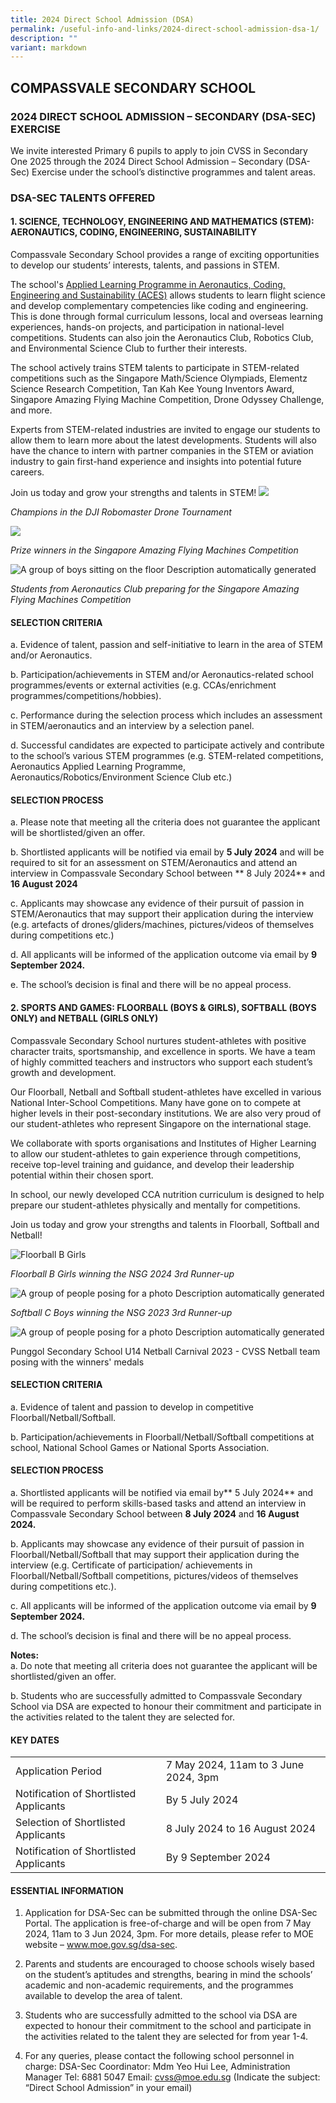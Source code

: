 ```yaml
---
title: 2024 Direct School Admission (DSA)
permalink: /useful-info-and-links/2024-direct-school-admission-dsa-1/
description: ""
variant: markdown
---
```

## COMPASSVALE SECONDARY SCHOOL 

### 2024 DIRECT SCHOOL ADMISSION – SECONDARY (DSA-SEC) EXERCISE


We invite interested Primary 6 pupils to apply to join CVSS in Secondary One 2025 through the 2024 Direct School Admission – Secondary (DSA-Sec) Exercise under the school’s distinctive programmes and talent areas.

<h3>DSA-SEC TALENTS OFFERED</h3>

  

<h4>1.  SCIENCE, TECHNOLOGY, ENGINEERING AND MATHEMATICS (STEM): AERONAUTICS, CODING, ENGINEERING, SUSTAINABILITY</h4>
    

Compassvale Secondary School provides a range of exciting opportunities to develop our students’ interests, talents, and passions in STEM.&nbsp;


The school's [Applied Learning Programme in Aeronautics, Coding, Engineering and Sustainability (ACES)](https://www.compassvalesec.moe.edu.sg/our-programmes/distinctive-programmes/aeronautics-applied-learning-programme-alp/) allows students to learn flight science and develop complementary competencies like coding and engineering. This is done through formal curriculum lessons, local and overseas learning experiences, hands-on projects, and participation in national-level competitions. Students can also join the Aeronautics Club, Robotics Club, and Environmental Science Club to further their interests.&nbsp;


The school actively trains STEM talents to participate in STEM-related competitions such as the Singapore Math/Science Olympiads, Elementz Science Research Competition, Tan Kah Kee Young Inventors Award, Singapore Amazing Flying Machine Competition, Drone Odyssey Challenge, and more.


Experts from STEM-related industries are invited to engage our students to allow them to learn more about the latest developments. Students will also have the chance to intern with partner companies in the STEM or aviation industry to gain first-hand experience and insights into potential future careers.&nbsp;


Join us today and grow your strengths and talents in STEM!
![](/images/DSA%202024/Aeronautics1.jpg)
  

*Champions in the DJI Robomaster Drone Tournament*

  

![](https://lh7-us.googleusercontent.com/dzybqxSntr1a49jd0Wy64tU5dhwc82-Ecn6rPMLG7dp1YUWzA_wTAAIBAG2WyyBodlFS2mEj8MvLWQFUHhv2kSaPvN2Utt2IFN3RBBhLm6-Tmb-j_yOvV3R2iL8DcjiIZ3GCPuT9lsLH_DXtZeax5w)

*Prize winners in the Singapore Amazing Flying Machines Competition*

  

![A group of boys sitting on the floor
Description automatically generated](https://lh7-us.googleusercontent.com/t8d5TAHUFYdM-eYtr_IyJztUX_Z5mAPSC0iFKneqAr2vTWlN8dQKLuf8yil983zh32YHKXy9Ef-qbykYOTqqcz9bt5pfbsCARCNsDhbItO-qfzIgLWm_aDX5lVbP--utP8EVG8RFSmC22GvU3zs52A)

*Students from Aeronautics Club preparing for the Singapore Amazing Flying Machines Competition*

<h4>SELECTION CRITERIA</h4> 

a.	Evidence of talent, passion and self-initiative to learn in the area of STEM and/or Aeronautics.<br>

b.	Participation/achievements in STEM and/or Aeronautics-related school programmes/events or external activities (e.g. CCAs/enrichment programmes/competitions/hobbies). <br>

c.	Performance during the selection process which includes an assessment in STEM/aeronautics and an interview by a selection panel.<br>

d.	Successful candidates are expected to participate actively and contribute to the school’s various STEM programmes (e.g. STEM-related competitions, Aeronautics Applied Learning Programme, Aeronautics/Robotics/Environment Science Club etc.)
 <br>
 
<h4>SELECTION PROCESS</h4> 

a.	Please note that meeting all the criteria does not guarantee the applicant will be shortlisted/given an offer. <br>

b.	Shortlisted applicants will be notified via email by **5 July 2024** and will be required to sit for an assessment on STEM/Aeronautics and attend an interview in Compassvale Secondary School between ** 8 July 2024** and **16 August 2024**<br>

c.	Applicants may showcase any evidence of their pursuit of passion in STEM/Aeronautics that may support their application during the interview (e.g. artefacts of drones/gliders/machines, pictures/videos of themselves during competitions etc.) 

d.	All applicants will be informed of the application outcome via email by **9 September 2024.**<br>

e.	The school’s decision is final and there will be no appeal process.<br>



<h4>2. SPORTS AND GAMES: FLOORBALL (BOYS &amp; GIRLS), SOFTBALL (BOYS ONLY) and NETBALL (GIRLS ONLY)</h4>

 
Compassvale Secondary School nurtures student-athletes with positive character traits, sportsmanship, and excellence in sports. We have a team of highly committed teachers and instructors who support each student’s growth and development.


Our Floorball, Netball and Softball student-athletes have excelled in various National Inter-School Competitions. Many have gone on to compete at higher levels in their post-secondary institutions. We are also very proud of our student-athletes who represent Singapore on the international stage.<br>


We collaborate with sports organisations and Institutes of Higher Learning to allow our student-athletes to gain experience through competitions, receive top-level training and guidance, and develop their leadership potential within their chosen sport.


In school, our newly developed CCA nutrition curriculum is designed to help prepare our student-athletes physically and mentally for competitions.&nbsp;


Join us today and grow your strengths and talents in Floorball, Softball and Netball!

  
![Floorball B Girls ](/images/DSA%202024/floorball%20b%20girls%20.jpg)

*Floorball B Girls winning the NSG 2024 3rd Runner-up*


  

![A group of people posing for a photo
Description automatically generated](https://lh7-us.googleusercontent.com/4Mz8uFL9_uhEFJU6jlho6pG-nhMElDQL1GmBn79fgucjaN4e2o5_amW88EolOM6TO5p5_bTpwzbpV95jwA03NTXy3MqhcU2U1-j2kyDNHO_hsuT5fD1gmzmOPF67VYFnUmbuGyvNFx_8jnXXPJ7xVA)

*Softball C Boys winning the NSG 2023 3rd Runner-up*

  

![A group of people posing for a photo
Description automatically generated](https://lh7-us.googleusercontent.com/YY-kJhPkKTaGFRPTFh9mfQt0nphqhxLAbVaAUSI1Bc5QZO86JM1Vc-r7WjybEvtOd49TN-WsqQArav1W2Pt8WXXlUyMdlM0FO5J6ic2vUHSpKzMFusBGVb_KCgFAskxZFEo9AAajqz08WDbJCOI3Aw)

Punggol Secondary School U14 Netball Carnival 2023 - CVSS Netball team posing with the winners' medals

<h4>SELECTION CRITERIA </h4>

a.	Evidence of talent and passion to develop in competitive Floorball/Netball/Softball.<br>

b.	Participation/achievements in Floorball/Netball/Softball competitions at school, National School Games or National Sports Association. <br>
 
<h4>SELECTION PROCESS</h4>

a.	Shortlisted applicants will be notified via email by** 5 July 2024** and will be required to perform skills-based tasks and attend an interview in Compassvale Secondary School between **8 July 2024** and **16 August 2024.**<br>

b.	Applicants may showcase any evidence of their pursuit of passion in Floorball/Netball/Softball that may support their application during the interview (e.g. Certificate of participation/ achievements in Floorball/Netball/Softball competitions, pictures/videos of themselves during competitions etc.).<br>

c.	All applicants will be informed of the application outcome via email by **9 September 2024.**

d.	The school’s decision is final and there will be no appeal process.

**Notes:**<br>
a.	Do note that meeting all criteria does not guarantee the applicant will be shortlisted/given an offer.<br>

b.	Students who are successfully admitted to Compassvale Secondary School via DSA are expected to honour their commitment and participate in the activities related to the talent they are selected for.

<h4>KEY DATES</h4>
 <table>
 <tbody><tr>
    <td>Application Period</td>
    <td>7 May 2024, 11am to 3 June 2024, 3pm</td>
  </tr>
  <tr>
    <td>Notification of Shortlisted Applicants</td>
    <td>By 5 July 2024</td>
  </tr>
	 <tr>
    <td>Selection of Shortlisted Applicants</td>
    <td>8 July 2024 to 16 August 2024</td>
  </tr>
	 <tr>
    <td>Notification of Shortlisted Applicants</td>
    <td>By 9 September 2024</td>
  </tr>
</tbody></table>


<h4>ESSENTIAL INFORMATION</h4>

 1.  Application for DSA-Sec can be submitted through the online DSA-Sec Portal. The application is free-of-charge and will be open from 7 May 2024, 11am to 3 Jun 2024, 3pm. For more details, please refer to MOE website – www.moe.gov.sg/dsa-sec.

2.	Parents and students are encouraged to choose schools wisely based on the student’s aptitudes and strengths, bearing in mind the schools’ academic and non-academic requirements, and the programmes available to develop the area of talent.

3.	Students who are successfully admitted to the school via DSA are expected to honour their commitment to the school and participate in the activities related to the talent they are selected for from year 1-4.

4.	For any queries, please contact the following school personnel in charge:
DSA-Sec Coordinator: Mdm Yeo Hui Lee, Administration Manager
Tel: 6881 5047
Email: [cvss@moe.edu.sg](cvss@moe.edu.sg) (Indicate the subject: “Direct School Admission” in your email)